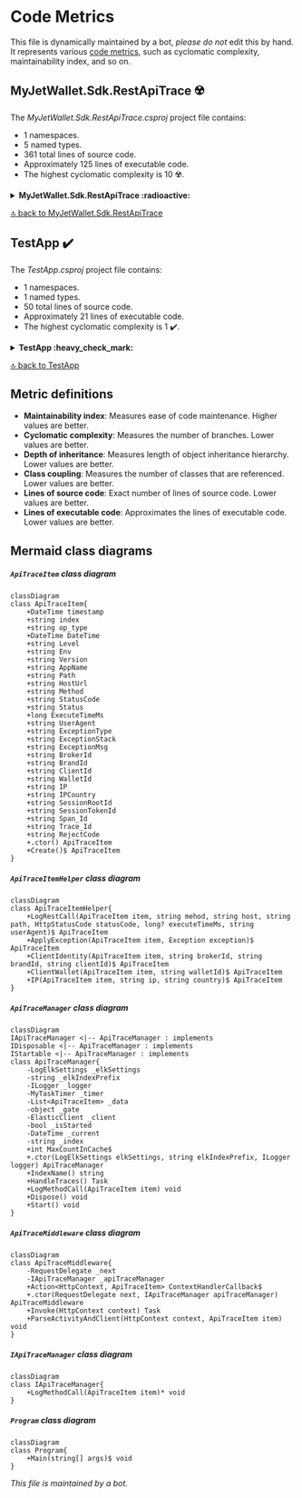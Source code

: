 <!-- markdownlint-capture -->
<!-- markdownlint-disable -->

# Code Metrics

This file is dynamically maintained by a bot, *please do not* edit this by hand. It represents various [code metrics](https://aka.ms/dotnet/code-metrics), such as cyclomatic complexity, maintainability index, and so on.

<div id='myjetwallet-sdk-restapitrace'></div>

## MyJetWallet.Sdk.RestApiTrace :radioactive:

The *MyJetWallet.Sdk.RestApiTrace.csproj* project file contains:

- 1 namespaces.
- 5 named types.
- 361 total lines of source code.
- Approximately 125 lines of executable code.
- The highest cyclomatic complexity is 10 :radioactive:.

<details>
<summary>
  <strong id="myjetwallet-sdk-restapitrace">
    MyJetWallet.Sdk.RestApiTrace :radioactive:
  </strong>
</summary>
<br>

The `MyJetWallet.Sdk.RestApiTrace` namespace contains 5 named types.

- 5 named types.
- 361 total lines of source code.
- Approximately 125 lines of executable code.
- The highest cyclomatic complexity is 10 :radioactive:.

<details>
<summary>
  <strong id="apitraceitem">
    ApiTraceItem :heavy_check_mark:
  </strong>
</summary>
<br>

- The `ApiTraceItem` contains 31 members.
- 57 total lines of source code.
- Approximately 12 lines of executable code.
- The highest cyclomatic complexity is 2 :heavy_check_mark:.

| Member kind | Line number | Maintainability index | Cyclomatic complexity | Depth of inheritance | Class coupling | Lines of source / executable code |
| :-: | :-: | :-: | :-: | :-: | :-: | :-: |
| Method | <a href='https://github.com/MyJetWallet/MyJetWallet.Sdk.RestApiTrace/blob/master/src/MyJetWallet.Sdk.RestApiTrace/ApiTraceItem.cs#L51' title='ApiTraceItem.ApiTraceItem()'>51</a> | 70 | 1 :heavy_check_mark: | 0 | 2 | 9 / 6 |
| Property | <a href='https://github.com/MyJetWallet/MyJetWallet.Sdk.RestApiTrace/blob/master/src/MyJetWallet.Sdk.RestApiTrace/ApiTraceItem.cs#L23' title='string ApiTraceItem.AppName'>23</a> | 100 | 2 :heavy_check_mark: | 0 | 0 | 1 / 0 |
| Property | <a href='https://github.com/MyJetWallet/MyJetWallet.Sdk.RestApiTrace/blob/master/src/MyJetWallet.Sdk.RestApiTrace/ApiTraceItem.cs#L36' title='string ApiTraceItem.BrandId'>36</a> | 100 | 2 :heavy_check_mark: | 0 | 0 | 1 / 0 |
| Property | <a href='https://github.com/MyJetWallet/MyJetWallet.Sdk.RestApiTrace/blob/master/src/MyJetWallet.Sdk.RestApiTrace/ApiTraceItem.cs#L35' title='string ApiTraceItem.BrokerId'>35</a> | 100 | 2 :heavy_check_mark: | 0 | 0 | 1 / 0 |
| Property | <a href='https://github.com/MyJetWallet/MyJetWallet.Sdk.RestApiTrace/blob/master/src/MyJetWallet.Sdk.RestApiTrace/ApiTraceItem.cs#L37' title='string ApiTraceItem.ClientId'>37</a> | 100 | 2 :heavy_check_mark: | 0 | 0 | 1 / 0 |
| Method | <a href='https://github.com/MyJetWallet/MyJetWallet.Sdk.RestApiTrace/blob/master/src/MyJetWallet.Sdk.RestApiTrace/ApiTraceItem.cs#L61' title='ApiTraceItem ApiTraceItem.Create()'>61</a> | 100 | 1 :heavy_check_mark: | 0 | 0 | 4 / 1 |
| Property | <a href='https://github.com/MyJetWallet/MyJetWallet.Sdk.RestApiTrace/blob/master/src/MyJetWallet.Sdk.RestApiTrace/ApiTraceItem.cs#L19' title='DateTime ApiTraceItem.DateTime'>19</a> | 100 | 2 :heavy_check_mark: | 0 | 1 | 1 / 0 |
| Property | <a href='https://github.com/MyJetWallet/MyJetWallet.Sdk.RestApiTrace/blob/master/src/MyJetWallet.Sdk.RestApiTrace/ApiTraceItem.cs#L21' title='string ApiTraceItem.Env'>21</a> | 100 | 2 :heavy_check_mark: | 0 | 0 | 1 / 0 |
| Property | <a href='https://github.com/MyJetWallet/MyJetWallet.Sdk.RestApiTrace/blob/master/src/MyJetWallet.Sdk.RestApiTrace/ApiTraceItem.cs#L34' title='string ApiTraceItem.ExceptionMsg'>34</a> | 100 | 2 :heavy_check_mark: | 0 | 0 | 1 / 0 |
| Property | <a href='https://github.com/MyJetWallet/MyJetWallet.Sdk.RestApiTrace/blob/master/src/MyJetWallet.Sdk.RestApiTrace/ApiTraceItem.cs#L33' title='string ApiTraceItem.ExceptionStack'>33</a> | 100 | 2 :heavy_check_mark: | 0 | 0 | 1 / 0 |
| Property | <a href='https://github.com/MyJetWallet/MyJetWallet.Sdk.RestApiTrace/blob/master/src/MyJetWallet.Sdk.RestApiTrace/ApiTraceItem.cs#L32' title='string ApiTraceItem.ExceptionType'>32</a> | 100 | 2 :heavy_check_mark: | 0 | 0 | 1 / 0 |
| Property | <a href='https://github.com/MyJetWallet/MyJetWallet.Sdk.RestApiTrace/blob/master/src/MyJetWallet.Sdk.RestApiTrace/ApiTraceItem.cs#L29' title='long ApiTraceItem.ExecuteTimeMs'>29</a> | 100 | 2 :heavy_check_mark: | 0 | 0 | 1 / 0 |
| Property | <a href='https://github.com/MyJetWallet/MyJetWallet.Sdk.RestApiTrace/blob/master/src/MyJetWallet.Sdk.RestApiTrace/ApiTraceItem.cs#L25' title='string ApiTraceItem.HostUrl'>25</a> | 100 | 2 :heavy_check_mark: | 0 | 0 | 1 / 0 |
| Property | <a href='https://github.com/MyJetWallet/MyJetWallet.Sdk.RestApiTrace/blob/master/src/MyJetWallet.Sdk.RestApiTrace/ApiTraceItem.cs#L15' title='string ApiTraceItem.index'>15</a> | 100 | 2 :heavy_check_mark: | 0 | 0 | 1 / 0 |
| Property | <a href='https://github.com/MyJetWallet/MyJetWallet.Sdk.RestApiTrace/blob/master/src/MyJetWallet.Sdk.RestApiTrace/ApiTraceItem.cs#L39' title='string ApiTraceItem.IP'>39</a> | 100 | 2 :heavy_check_mark: | 0 | 0 | 1 / 0 |
| Property | <a href='https://github.com/MyJetWallet/MyJetWallet.Sdk.RestApiTrace/blob/master/src/MyJetWallet.Sdk.RestApiTrace/ApiTraceItem.cs#L40' title='string ApiTraceItem.IPCountry'>40</a> | 100 | 2 :heavy_check_mark: | 0 | 0 | 1 / 0 |
| Property | <a href='https://github.com/MyJetWallet/MyJetWallet.Sdk.RestApiTrace/blob/master/src/MyJetWallet.Sdk.RestApiTrace/ApiTraceItem.cs#L20' title='string ApiTraceItem.Level'>20</a> | 100 | 2 :heavy_check_mark: | 0 | 0 | 1 / 0 |
| Property | <a href='https://github.com/MyJetWallet/MyJetWallet.Sdk.RestApiTrace/blob/master/src/MyJetWallet.Sdk.RestApiTrace/ApiTraceItem.cs#L26' title='string ApiTraceItem.Method'>26</a> | 100 | 2 :heavy_check_mark: | 0 | 0 | 1 / 0 |
| Property | <a href='https://github.com/MyJetWallet/MyJetWallet.Sdk.RestApiTrace/blob/master/src/MyJetWallet.Sdk.RestApiTrace/ApiTraceItem.cs#L17' title='string ApiTraceItem.op_type'>17</a> | 100 | 2 :heavy_check_mark: | 0 | 0 | 1 / 1 |
| Property | <a href='https://github.com/MyJetWallet/MyJetWallet.Sdk.RestApiTrace/blob/master/src/MyJetWallet.Sdk.RestApiTrace/ApiTraceItem.cs#L24' title='string ApiTraceItem.Path'>24</a> | 100 | 2 :heavy_check_mark: | 0 | 0 | 1 / 0 |
| Property | <a href='https://github.com/MyJetWallet/MyJetWallet.Sdk.RestApiTrace/blob/master/src/MyJetWallet.Sdk.RestApiTrace/ApiTraceItem.cs#L48' title='string ApiTraceItem.RejectCode'>48</a> | 100 | 2 :heavy_check_mark: | 0 | 0 | 1 / 0 |
| Property | <a href='https://github.com/MyJetWallet/MyJetWallet.Sdk.RestApiTrace/blob/master/src/MyJetWallet.Sdk.RestApiTrace/ApiTraceItem.cs#L43' title='string ApiTraceItem.SessionRootId'>43</a> | 100 | 2 :heavy_check_mark: | 0 | 0 | 1 / 0 |
| Property | <a href='https://github.com/MyJetWallet/MyJetWallet.Sdk.RestApiTrace/blob/master/src/MyJetWallet.Sdk.RestApiTrace/ApiTraceItem.cs#L44' title='string ApiTraceItem.SessionTokenId'>44</a> | 100 | 2 :heavy_check_mark: | 0 | 0 | 1 / 0 |
| Property | <a href='https://github.com/MyJetWallet/MyJetWallet.Sdk.RestApiTrace/blob/master/src/MyJetWallet.Sdk.RestApiTrace/ApiTraceItem.cs#L45' title='string ApiTraceItem.Span_Id'>45</a> | 100 | 2 :heavy_check_mark: | 0 | 0 | 1 / 0 |
| Property | <a href='https://github.com/MyJetWallet/MyJetWallet.Sdk.RestApiTrace/blob/master/src/MyJetWallet.Sdk.RestApiTrace/ApiTraceItem.cs#L28' title='string ApiTraceItem.Status'>28</a> | 100 | 2 :heavy_check_mark: | 0 | 0 | 1 / 0 |
| Property | <a href='https://github.com/MyJetWallet/MyJetWallet.Sdk.RestApiTrace/blob/master/src/MyJetWallet.Sdk.RestApiTrace/ApiTraceItem.cs#L27' title='string ApiTraceItem.StatusCode'>27</a> | 100 | 2 :heavy_check_mark: | 0 | 0 | 1 / 0 |
| Property | <a href='https://github.com/MyJetWallet/MyJetWallet.Sdk.RestApiTrace/blob/master/src/MyJetWallet.Sdk.RestApiTrace/ApiTraceItem.cs#L13' title='DateTime ApiTraceItem.timestamp'>13</a> | 100 | 2 :heavy_check_mark: | 0 | 3 | 3 / 4 |
| Property | <a href='https://github.com/MyJetWallet/MyJetWallet.Sdk.RestApiTrace/blob/master/src/MyJetWallet.Sdk.RestApiTrace/ApiTraceItem.cs#L46' title='string ApiTraceItem.Trace_Id'>46</a> | 100 | 2 :heavy_check_mark: | 0 | 0 | 1 / 0 |
| Property | <a href='https://github.com/MyJetWallet/MyJetWallet.Sdk.RestApiTrace/blob/master/src/MyJetWallet.Sdk.RestApiTrace/ApiTraceItem.cs#L30' title='string ApiTraceItem.UserAgent'>30</a> | 100 | 2 :heavy_check_mark: | 0 | 0 | 1 / 0 |
| Property | <a href='https://github.com/MyJetWallet/MyJetWallet.Sdk.RestApiTrace/blob/master/src/MyJetWallet.Sdk.RestApiTrace/ApiTraceItem.cs#L22' title='string ApiTraceItem.Version'>22</a> | 100 | 2 :heavy_check_mark: | 0 | 0 | 1 / 0 |
| Property | <a href='https://github.com/MyJetWallet/MyJetWallet.Sdk.RestApiTrace/blob/master/src/MyJetWallet.Sdk.RestApiTrace/ApiTraceItem.cs#L38' title='string ApiTraceItem.WalletId'>38</a> | 100 | 2 :heavy_check_mark: | 0 | 0 | 1 / 0 |

<a href="#ApiTraceItem-class-diagram">:link: to `ApiTraceItem` class diagram</a>

<a href="#myjetwallet-sdk-restapitrace">:top: back to MyJetWallet.Sdk.RestApiTrace</a>

</details>

<details>
<summary>
  <strong id="apitraceitemhelper">
    ApiTraceItemHelper :heavy_check_mark:
  </strong>
</summary>
<br>

- The `ApiTraceItemHelper` contains 5 members.
- 49 total lines of source code.
- Approximately 22 lines of executable code.
- The highest cyclomatic complexity is 4 :heavy_check_mark:.

| Member kind | Line number | Maintainability index | Cyclomatic complexity | Depth of inheritance | Class coupling | Lines of source / executable code |
| :-: | :-: | :-: | :-: | :-: | :-: | :-: |
| Method | <a href='https://github.com/MyJetWallet/MyJetWallet.Sdk.RestApiTrace/blob/master/src/MyJetWallet.Sdk.RestApiTrace/ApiTraceItemHelper.cs#L21' title='ApiTraceItem ApiTraceItemHelper.ApplyException(ApiTraceItem item, Exception exception)'>21</a> | 72 | 2 :heavy_check_mark: | 0 | 3 | 10 / 5 |
| Method | <a href='https://github.com/MyJetWallet/MyJetWallet.Sdk.RestApiTrace/blob/master/src/MyJetWallet.Sdk.RestApiTrace/ApiTraceItemHelper.cs#L32' title='ApiTraceItem ApiTraceItemHelper.ClientIdentity(ApiTraceItem item, string brokerId, string brandId, string clientId)'>32</a> | 74 | 4 :heavy_check_mark: | 0 | 2 | 8 / 4 |
| Method | <a href='https://github.com/MyJetWallet/MyJetWallet.Sdk.RestApiTrace/blob/master/src/MyJetWallet.Sdk.RestApiTrace/ApiTraceItemHelper.cs#L41' title='ApiTraceItem ApiTraceItemHelper.ClientWallet(ApiTraceItem item, string walletId)'>41</a> | 85 | 2 :heavy_check_mark: | 0 | 2 | 6 / 2 |
| Method | <a href='https://github.com/MyJetWallet/MyJetWallet.Sdk.RestApiTrace/blob/master/src/MyJetWallet.Sdk.RestApiTrace/ApiTraceItemHelper.cs#L48' title='ApiTraceItem ApiTraceItemHelper.IP(ApiTraceItem item, string ip, string country)'>48</a> | 79 | 1 :heavy_check_mark: | 0 | 1 | 6 / 3 |
| Method | <a href='https://github.com/MyJetWallet/MyJetWallet.Sdk.RestApiTrace/blob/master/src/MyJetWallet.Sdk.RestApiTrace/ApiTraceItemHelper.cs#L8' title='ApiTraceItem ApiTraceItemHelper.LogRestCall(ApiTraceItem item, string mehod, string host, string path, HttpStatusCode statusCode, long? executeTimeMs, string userAgent)'>8</a> | 65 | 2 :heavy_check_mark: | 0 | 4 | 12 / 8 |

<a href="#ApiTraceItemHelper-class-diagram">:link: to `ApiTraceItemHelper` class diagram</a>

<a href="#myjetwallet-sdk-restapitrace">:top: back to MyJetWallet.Sdk.RestApiTrace</a>

</details>

<details>
<summary>
  <strong id="apitracemanager">
    ApiTraceManager :heavy_check_mark:
  </strong>
</summary>
<br>

- The `ApiTraceManager` contains 17 members.
- 133 total lines of source code.
- Approximately 47 lines of executable code.
- The highest cyclomatic complexity is 7 :heavy_check_mark:.

| Member kind | Line number | Maintainability index | Cyclomatic complexity | Depth of inheritance | Class coupling | Lines of source / executable code |
| :-: | :-: | :-: | :-: | :-: | :-: | :-: |
| Field | <a href='https://github.com/MyJetWallet/MyJetWallet.Sdk.RestApiTrace/blob/master/src/MyJetWallet.Sdk.RestApiTrace/ApiTraceManager.cs#L26' title='ElasticClient ApiTraceManager._client'>26</a> | 100 | 0 :heavy_check_mark: | 0 | 1 | 1 / 0 |
| Field | <a href='https://github.com/MyJetWallet/MyJetWallet.Sdk.RestApiTrace/blob/master/src/MyJetWallet.Sdk.RestApiTrace/ApiTraceManager.cs#L41' title='DateTime ApiTraceManager._current'>41</a> | 93 | 0 :heavy_check_mark: | 0 | 2 | 1 / 1 |
| Field | <a href='https://github.com/MyJetWallet/MyJetWallet.Sdk.RestApiTrace/blob/master/src/MyJetWallet.Sdk.RestApiTrace/ApiTraceManager.cs#L24' title='List<ApiTraceItem> ApiTraceManager._data'>24</a> | 93 | 0 :heavy_check_mark: | 0 | 2 | 1 / 1 |
| Field | <a href='https://github.com/MyJetWallet/MyJetWallet.Sdk.RestApiTrace/blob/master/src/MyJetWallet.Sdk.RestApiTrace/ApiTraceManager.cs#L20' title='string ApiTraceManager._elkIndexPrefix'>20</a> | 100 | 0 :heavy_check_mark: | 0 | 0 | 1 / 0 |
| Field | <a href='https://github.com/MyJetWallet/MyJetWallet.Sdk.RestApiTrace/blob/master/src/MyJetWallet.Sdk.RestApiTrace/ApiTraceManager.cs#L19' title='LogElkSettings ApiTraceManager._elkSettings'>19</a> | 100 | 0 :heavy_check_mark: | 0 | 1 | 1 / 0 |
| Field | <a href='https://github.com/MyJetWallet/MyJetWallet.Sdk.RestApiTrace/blob/master/src/MyJetWallet.Sdk.RestApiTrace/ApiTraceManager.cs#L25' title='object ApiTraceManager._gate'>25</a> | 93 | 0 :heavy_check_mark: | 0 | 0 | 1 / 1 |
| Field | <a href='https://github.com/MyJetWallet/MyJetWallet.Sdk.RestApiTrace/blob/master/src/MyJetWallet.Sdk.RestApiTrace/ApiTraceManager.cs#L42' title='string ApiTraceManager._index'>42</a> | 93 | 0 :heavy_check_mark: | 0 | 0 | 1 / 1 |
| Field | <a href='https://github.com/MyJetWallet/MyJetWallet.Sdk.RestApiTrace/blob/master/src/MyJetWallet.Sdk.RestApiTrace/ApiTraceManager.cs#L28' title='bool ApiTraceManager._isStarted'>28</a> | 93 | 0 :heavy_check_mark: | 0 | 0 | 1 / 1 |
| Field | <a href='https://github.com/MyJetWallet/MyJetWallet.Sdk.RestApiTrace/blob/master/src/MyJetWallet.Sdk.RestApiTrace/ApiTraceManager.cs#L21' title='ILogger ApiTraceManager._logger'>21</a> | 100 | 0 :heavy_check_mark: | 0 | 1 | 1 / 0 |
| Field | <a href='https://github.com/MyJetWallet/MyJetWallet.Sdk.RestApiTrace/blob/master/src/MyJetWallet.Sdk.RestApiTrace/ApiTraceManager.cs#L22' title='MyTaskTimer ApiTraceManager._timer'>22</a> | 100 | 0 :heavy_check_mark: | 0 | 1 | 1 / 0 |
| Method | <a href='https://github.com/MyJetWallet/MyJetWallet.Sdk.RestApiTrace/blob/master/src/MyJetWallet.Sdk.RestApiTrace/ApiTraceManager.cs#L30' title='ApiTraceManager.ApiTraceManager(LogElkSettings elkSettings, string elkIndexPrefix, ILogger logger)'>30</a> | 74 | 1 :heavy_check_mark: | 0 | 4 | 10 / 4 |
| Method | <a href='https://github.com/MyJetWallet/MyJetWallet.Sdk.RestApiTrace/blob/master/src/MyJetWallet.Sdk.RestApiTrace/ApiTraceManager.cs#L126' title='void ApiTraceManager.Dispose()'>126</a> | 93 | 1 :heavy_check_mark: | 0 | 2 | 5 / 2 |
| Method | <a href='https://github.com/MyJetWallet/MyJetWallet.Sdk.RestApiTrace/blob/master/src/MyJetWallet.Sdk.RestApiTrace/ApiTraceManager.cs#L54' title='Task ApiTraceManager.HandleTraces()'>54</a> | 51 | 7 :heavy_check_mark: | 0 | 11 | 60 / 25 |
| Method | <a href='https://github.com/MyJetWallet/MyJetWallet.Sdk.RestApiTrace/blob/master/src/MyJetWallet.Sdk.RestApiTrace/ApiTraceManager.cs#L44' title='string ApiTraceManager.IndexName()'>44</a> | 75 | 2 :heavy_check_mark: | 0 | 2 | 9 / 4 |
| Method | <a href='https://github.com/MyJetWallet/MyJetWallet.Sdk.RestApiTrace/blob/master/src/MyJetWallet.Sdk.RestApiTrace/ApiTraceManager.cs#L115' title='void ApiTraceManager.LogMethodCall(ApiTraceItem item)'>115</a> | 78 | 3 :heavy_check_mark: | 0 | 3 | 10 / 3 |
| Property | <a href='https://github.com/MyJetWallet/MyJetWallet.Sdk.RestApiTrace/blob/master/src/MyJetWallet.Sdk.RestApiTrace/ApiTraceManager.cs#L17' title='int ApiTraceManager.MaxCountInCache'>17</a> | 100 | 2 :heavy_check_mark: | 0 | 0 | 1 / 1 |
| Method | <a href='https://github.com/MyJetWallet/MyJetWallet.Sdk.RestApiTrace/blob/master/src/MyJetWallet.Sdk.RestApiTrace/ApiTraceManager.cs#L132' title='void ApiTraceManager.Start()'>132</a> | 70 | 4 :heavy_check_mark: | 0 | 4 | 15 / 6 |

<a href="#ApiTraceManager-class-diagram">:link: to `ApiTraceManager` class diagram</a>

<a href="#myjetwallet-sdk-restapitrace">:top: back to MyJetWallet.Sdk.RestApiTrace</a>

</details>

<details>
<summary>
  <strong id="apitracemiddleware">
    ApiTraceMiddleware :radioactive:
  </strong>
</summary>
<br>

- The `ApiTraceMiddleware` contains 6 members.
- 104 total lines of source code.
- Approximately 44 lines of executable code.
- The highest cyclomatic complexity is 10 :radioactive:.

| Member kind | Line number | Maintainability index | Cyclomatic complexity | Depth of inheritance | Class coupling | Lines of source / executable code |
| :-: | :-: | :-: | :-: | :-: | :-: | :-: |
| Field | <a href='https://github.com/MyJetWallet/MyJetWallet.Sdk.RestApiTrace/blob/master/src/MyJetWallet.Sdk.RestApiTrace/ApiTraceMiddleware.cs#L21' title='IApiTraceManager ApiTraceMiddleware._apiTraceManager'>21</a> | 100 | 0 :heavy_check_mark: | 0 | 1 | 1 / 0 |
| Field | <a href='https://github.com/MyJetWallet/MyJetWallet.Sdk.RestApiTrace/blob/master/src/MyJetWallet.Sdk.RestApiTrace/ApiTraceMiddleware.cs#L20' title='RequestDelegate ApiTraceMiddleware._next'>20</a> | 100 | 0 :heavy_check_mark: | 0 | 1 | 1 / 0 |
| Method | <a href='https://github.com/MyJetWallet/MyJetWallet.Sdk.RestApiTrace/blob/master/src/MyJetWallet.Sdk.RestApiTrace/ApiTraceMiddleware.cs#L23' title='ApiTraceMiddleware.ApiTraceMiddleware(RequestDelegate next, IApiTraceManager apiTraceManager)'>23</a> | 85 | 1 :heavy_check_mark: | 0 | 2 | 5 / 2 |
| Property | <a href='https://github.com/MyJetWallet/MyJetWallet.Sdk.RestApiTrace/blob/master/src/MyJetWallet.Sdk.RestApiTrace/ApiTraceMiddleware.cs#L18' title='Action<HttpContext, ApiTraceItem> ApiTraceMiddleware.ContextHandlerCallback'>18</a> | 100 | 2 :heavy_check_mark: | 0 | 3 | 1 / 0 |
| Method | <a href='https://github.com/MyJetWallet/MyJetWallet.Sdk.RestApiTrace/blob/master/src/MyJetWallet.Sdk.RestApiTrace/ApiTraceMiddleware.cs#L29' title='Task ApiTraceMiddleware.Invoke(HttpContext context)'>29</a> | 52 | 10 :radioactive: | 0 | 12 | 64 / 20 |
| Method | <a href='https://github.com/MyJetWallet/MyJetWallet.Sdk.RestApiTrace/blob/master/src/MyJetWallet.Sdk.RestApiTrace/ApiTraceMiddleware.cs#L94' title='void ApiTraceMiddleware.ParseActivityAndClient(HttpContext context, ApiTraceItem item)'>94</a> | 51 | 10 :radioactive: | 0 | 5 | 25 / 22 |

<a href="#ApiTraceMiddleware-class-diagram">:link: to `ApiTraceMiddleware` class diagram</a>

<a href="#myjetwallet-sdk-restapitrace">:top: back to MyJetWallet.Sdk.RestApiTrace</a>

</details>

<details>
<summary>
  <strong id="iapitracemanager">
    IApiTraceManager :heavy_check_mark:
  </strong>
</summary>
<br>

- The `IApiTraceManager` contains 1 members.
- 4 total lines of source code.
- Approximately 0 lines of executable code.
- The highest cyclomatic complexity is 1 :heavy_check_mark:.

| Member kind | Line number | Maintainability index | Cyclomatic complexity | Depth of inheritance | Class coupling | Lines of source / executable code |
| :-: | :-: | :-: | :-: | :-: | :-: | :-: |
| Method | <a href='https://github.com/MyJetWallet/MyJetWallet.Sdk.RestApiTrace/blob/master/src/MyJetWallet.Sdk.RestApiTrace/IApiTraceManager.cs#L5' title='void IApiTraceManager.LogMethodCall(ApiTraceItem item)'>5</a> | 100 | 1 :heavy_check_mark: | 0 | 1 | 1 / 0 |

<a href="#IApiTraceManager-class-diagram">:link: to `IApiTraceManager` class diagram</a>

<a href="#myjetwallet-sdk-restapitrace">:top: back to MyJetWallet.Sdk.RestApiTrace</a>

</details>

</details>

<a href="#myjetwallet-sdk-restapitrace">:top: back to MyJetWallet.Sdk.RestApiTrace</a>

<div id='testapp'></div>

## TestApp :heavy_check_mark:

The *TestApp.csproj* project file contains:

- 1 namespaces.
- 1 named types.
- 50 total lines of source code.
- Approximately 21 lines of executable code.
- The highest cyclomatic complexity is 1 :heavy_check_mark:.

<details>
<summary>
  <strong id="testapp">
    TestApp :heavy_check_mark:
  </strong>
</summary>
<br>

The `TestApp` namespace contains 1 named types.

- 1 named types.
- 50 total lines of source code.
- Approximately 21 lines of executable code.
- The highest cyclomatic complexity is 1 :heavy_check_mark:.

<details>
<summary>
  <strong id="program">
    Program :heavy_check_mark:
  </strong>
</summary>
<br>

- The `Program` contains 1 members.
- 47 total lines of source code.
- Approximately 21 lines of executable code.
- The highest cyclomatic complexity is 1 :heavy_check_mark:.

| Member kind | Line number | Maintainability index | Cyclomatic complexity | Depth of inheritance | Class coupling | Lines of source / executable code |
| :-: | :-: | :-: | :-: | :-: | :-: | :-: |
| Method | <a href='https://github.com/MyJetWallet/MyJetWallet.Sdk.RestApiTrace/blob/master/src/TestApp/Program.cs#L15' title='void Program.Main(string[] args)'>15</a> | 54 | 1 :heavy_check_mark: | 0 | 6 | 41 / 21 |

<a href="#Program-class-diagram">:link: to `Program` class diagram</a>

<a href="#testapp">:top: back to TestApp</a>

</details>

</details>

<a href="#testapp">:top: back to TestApp</a>

## Metric definitions

  - **Maintainability index**: Measures ease of code maintenance. Higher values are better.
  - **Cyclomatic complexity**: Measures the number of branches. Lower values are better.
  - **Depth of inheritance**: Measures length of object inheritance hierarchy. Lower values are better.
  - **Class coupling**: Measures the number of classes that are referenced. Lower values are better.
  - **Lines of source code**: Exact number of lines of source code. Lower values are better.
  - **Lines of executable code**: Approximates the lines of executable code. Lower values are better.

## Mermaid class diagrams

<div id="ApiTraceItem-class-diagram"></div>

##### `ApiTraceItem` class diagram

```mermaid
classDiagram
class ApiTraceItem{
    +DateTime timestamp
    +string index
    +string op_type
    +DateTime DateTime
    +string Level
    +string Env
    +string Version
    +string AppName
    +string Path
    +string HostUrl
    +string Method
    +string StatusCode
    +string Status
    +long ExecuteTimeMs
    +string UserAgent
    +string ExceptionType
    +string ExceptionStack
    +string ExceptionMsg
    +string BrokerId
    +string BrandId
    +string ClientId
    +string WalletId
    +string IP
    +string IPCountry
    +string SessionRootId
    +string SessionTokenId
    +string Span_Id
    +string Trace_Id
    +string RejectCode
    +.ctor() ApiTraceItem
    +Create()$ ApiTraceItem
}

```

<div id="ApiTraceItemHelper-class-diagram"></div>

##### `ApiTraceItemHelper` class diagram

```mermaid
classDiagram
class ApiTraceItemHelper{
    +LogRestCall(ApiTraceItem item, string mehod, string host, string path, HttpStatusCode statusCode, long? executeTimeMs, string userAgent)$ ApiTraceItem
    +ApplyException(ApiTraceItem item, Exception exception)$ ApiTraceItem
    +ClientIdentity(ApiTraceItem item, string brokerId, string brandId, string clientId)$ ApiTraceItem
    +ClientWallet(ApiTraceItem item, string walletId)$ ApiTraceItem
    +IP(ApiTraceItem item, string ip, string country)$ ApiTraceItem
}

```

<div id="ApiTraceManager-class-diagram"></div>

##### `ApiTraceManager` class diagram

```mermaid
classDiagram
IApiTraceManager <|-- ApiTraceManager : implements
IDisposable <|-- ApiTraceManager : implements
IStartable <|-- ApiTraceManager : implements
class ApiTraceManager{
    -LogElkSettings _elkSettings
    -string _elkIndexPrefix
    -ILogger _logger
    -MyTaskTimer _timer
    -List<ApiTraceItem> _data
    -object _gate
    -ElasticClient _client
    -bool _isStarted
    -DateTime _current
    -string _index
    +int MaxCountInCache$
    +.ctor(LogElkSettings elkSettings, string elkIndexPrefix, ILogger logger) ApiTraceManager
    +IndexName() string
    +HandleTraces() Task
    +LogMethodCall(ApiTraceItem item) void
    +Dispose() void
    +Start() void
}

```

<div id="ApiTraceMiddleware-class-diagram"></div>

##### `ApiTraceMiddleware` class diagram

```mermaid
classDiagram
class ApiTraceMiddleware{
    -RequestDelegate _next
    -IApiTraceManager _apiTraceManager
    +Action<HttpContext, ApiTraceItem> ContextHandlerCallback$
    +.ctor(RequestDelegate next, IApiTraceManager apiTraceManager) ApiTraceMiddleware
    +Invoke(HttpContext context) Task
    +ParseActivityAndClient(HttpContext context, ApiTraceItem item) void
}

```

<div id="IApiTraceManager-class-diagram"></div>

##### `IApiTraceManager` class diagram

```mermaid
classDiagram
class IApiTraceManager{
    +LogMethodCall(ApiTraceItem item)* void
}

```

<div id="Program-class-diagram"></div>

##### `Program` class diagram

```mermaid
classDiagram
class Program{
    +Main(string[] args)$ void
}

```

*This file is maintained by a bot.*

<!-- markdownlint-restore -->
